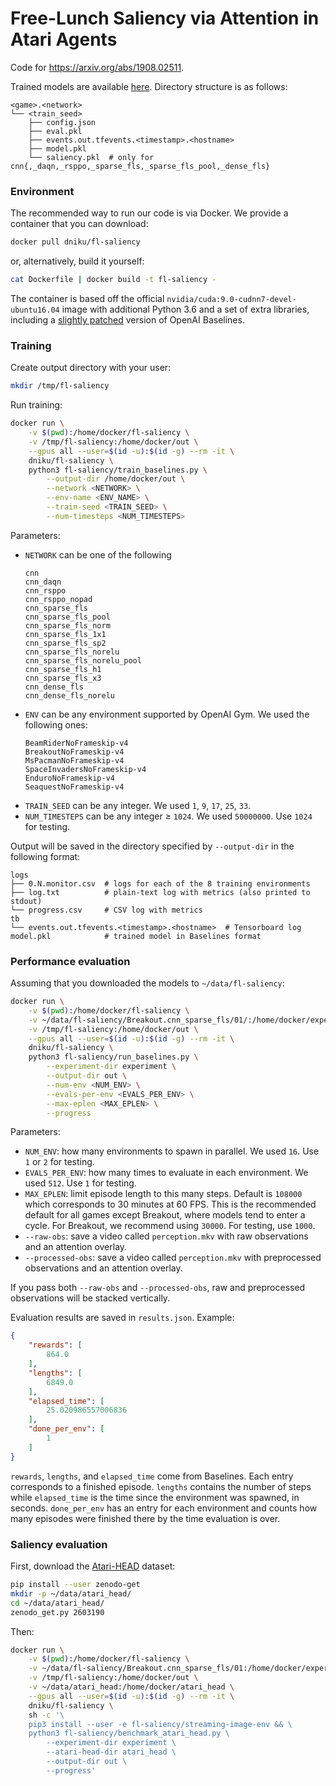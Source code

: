 # Free-Lunch Saliency via Attention in Atari Agents

Code for https://arxiv.org/abs/1908.02511.

Trained models are available [here](https://drive.google.com/drive/folders/1iAow0QqnpjF9NwQkupwo1_GC35gICfWp?usp=sharing). Directory structure is as follows:

```
<game>.<network>
└── <train_seed>
    ├── config.json
    ├── eval.pkl
    ├── events.out.tfevents.<timestamp>.<hostname>
    ├── model.pkl
    └── saliency.pkl  # only for cnn{,_daqn,_rsppo,_sparse_fls,_sparse_fls_pool,_dense_fls}
```

### Environment

The recommended way to run our code is via Docker. We provide a container that you can download:

```bash
docker pull dniku/fl-saliency
```

or, alternatively, build it yourself:

```bash
cat Dockerfile | docker build -t fl-saliency -
```

The container is based off the official `nvidia/cuda:9.0-cudnn7-devel-ubuntu16.04` image with additional Python 3.6 and a set of extra libraries, including a [slightly patched](https://github.com/openai/baselines/compare/6d1c6c7...dniku:0b217d2) version of OpenAI Baselines.

### Training

Create output directory with your user:

```bash
mkdir /tmp/fl-saliency
```

Run training:

```bash
docker run \
    -v $(pwd):/home/docker/fl-saliency \
    -v /tmp/fl-saliency:/home/docker/out \
    --gpus all --user=$(id -u):$(id -g) --rm -it \
    dniku/fl-saliency \
    python3 fl-saliency/train_baselines.py \
        --output-dir /home/docker/out \
        --network <NETWORK> \
        --env-name <ENV_NAME> \
        --train-seed <TRAIN_SEED> \
        --num-timesteps <NUM_TIMESTEPS>
```

Parameters:

 *  `NETWORK` can be one of the following
    ```
    cnn
    cnn_daqn
    cnn_rsppo
    cnn_rsppo_nopad
    cnn_sparse_fls
    cnn_sparse_fls_pool
    cnn_sparse_fls_norm
    cnn_sparse_fls_1x1
    cnn_sparse_fls_sp2
    cnn_sparse_fls_norelu
    cnn_sparse_fls_norelu_pool
    cnn_sparse_fls_h1
    cnn_sparse_fls_x3
    cnn_dense_fls
    cnn_dense_fls_norelu
    ```
 *  `ENV` can be any environment supported by OpenAI Gym. We used the following ones:
    ```
    BeamRiderNoFrameskip-v4
    BreakoutNoFrameskip-v4
    MsPacmanNoFrameskip-v4
    SpaceInvadersNoFrameskip-v4
    EnduroNoFrameskip-v4
    SeaquestNoFrameskip-v4
    ```
 *  `TRAIN_SEED` can be any integer. We used `1`, `9`, `17`, `25`, `33`.
 *  `NUM_TIMESTEPS` can be any integer ≥ `1024`. We used `50000000`. Use `1024` for testing.

Output will be saved in the directory specified by `--output-dir` in the following format:

```
logs
├── 0.N.monitor.csv  # logs for each of the 8 training environments
├── log.txt          # plain-text log with metrics (also printed to stdout)
└── progress.csv     # CSV log with metrics
tb
└── events.out.tfevents.<timestamp>.<hostname>  # Tensorboard log
model.pkl            # trained model in Baselines format
```

### Performance evaluation

Assuming that you downloaded the models to `~/data/fl-saliency`:

```bash
docker run \
    -v $(pwd):/home/docker/fl-saliency \
    -v ~/data/fl-saliency/Breakout.cnn_sparse_fls/01/:/home/docker/experiment:ro \
    -v /tmp/fl-saliency:/home/docker/out \
    --gpus all --user=$(id -u):$(id -g) --rm -it \
    dniku/fl-saliency \
    python3 fl-saliency/run_baselines.py \
        --experiment-dir experiment \
        --output-dir out \
        --num-env <NUM_ENV> \
        --evals-per-env <EVALS_PER_ENV> \
        --max-eplen <MAX_EPLEN> \
        --progress
```

Parameters:

 *  `NUM_ENV`: how many environments to spawn in parallel. We used `16`. Use `1` or `2` for testing.
 *  `EVALS_PER_ENV`: how many times to evaluate in each environment. We used `512`. Use `1` for testing.
 *  `MAX_EPLEN`: limit episode length to this many steps. Default is `108000` which corresponds to 30 minutes at 60 FPS. This is the recommended default for all games except Breakout, where models tend to enter a cycle. For Breakout, we recommend using `30000`. For testing, use `1000`.
 *  `--raw-obs`: save a video called `perception.mkv` with raw observations and an attention overlay.
 *  `--processed-obs`: save a video called `perception.mkv` with preprocessed observations and an attention overlay.

If you pass both `--raw-obs` and `--processed-obs`, raw and preprocessed observations will be stacked vertically.

Evaluation results are saved in `results.json`. Example:

```json
{
    "rewards": [
        864.0
    ],
    "lengths": [
        6849.0
    ],
    "elapsed_time": [
        25.020986557006836
    ],
    "done_per_env": [
        1
    ]
}
```

`rewards`, `lengths`, and `elapsed_time` come from Baselines. Each entry corresponds to a finished episode. `lengths` contains the number of steps while `elapsed_time` is the time since the environment was spawned, in seconds. `done_per_env` has an entry for each environment and counts how many episodes were finished there by the time evaluation is over.

### Saliency evaluation

First, download the [Atari-HEAD](https://zenodo.org/record/2603190) dataset:

```bash
pip install --user zenodo-get
mkdir -p ~/data/atari_head/
cd ~/data/atari_head/
zenodo_get.py 2603190
```

Then:

```bash
docker run \
    -v $(pwd):/home/docker/fl-saliency \
    -v ~/data/fl-saliency/Breakout.cnn_sparse_fls/01:/home/docker/experiment \
    -v /tmp/fl-saliency:/home/docker/out \
    -v ~/data/atari_head:/home/docker/atari_head \
    --gpus all --user=$(id -u):$(id -g) --rm -it \
    dniku/fl-saliency \
    sh -c '\
    pip3 install --user -e fl-saliency/streaming-image-env && \
    python3 fl-saliency/benchmark_atari_head.py \
        --experiment-dir experiment \
        --atari-head-dir atari_head \
        --output-dir out \
        --progress'
```
